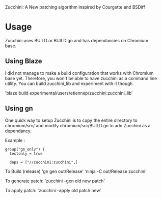 Zucchini: A New patching algorithm inspired by Courgette and BSDiff

# Usage

Zucchini uses BUILD or BUILD.gn and has dependancies on Chromium base.

## Using Blaze

I did not manage to make a build configuration that works with Chromium base
yet. Therefore, you won't be able to have zucchini as a command line utility.
You can build zucchini_lib and experiment with it though.

'blaze build experimental/users/etiennep/zucchini:zucchini_lib'

## Using gn

One quick way to setup Zucchini is to copy the entire directory to chromium/src/
and modify chromium/src/BUILD.gn to add Zucchini as a dependancy.

Example :
```
group("gn_only") {
  testonly = true

  deps = ["//zucchini:zucchini",]
```

To Build (release)
'gn gen out/Release'
'ninja -C out/Release zucchini'

To generate patch:
'zucchini -gen old new patch'

To apply patch:
'zucchini -apply old patch new'
